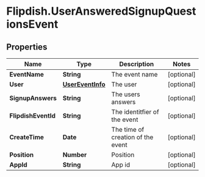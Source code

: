 # Flipdish.UserAnsweredSignupQuestionsEvent

## Properties
Name | Type | Description | Notes
------------ | ------------- | ------------- | -------------
**EventName** | **String** | The event name | [optional] 
**User** | [**UserEventInfo**](UserEventInfo.md) | The user | [optional] 
**SignupAnswers** | **String** | The users answers | [optional] 
**FlipdishEventId** | **String** | The identitfier of the event | [optional] 
**CreateTime** | **Date** | The time of creation of the event | [optional] 
**Position** | **Number** | Position | [optional] 
**AppId** | **String** | App id | [optional] 


